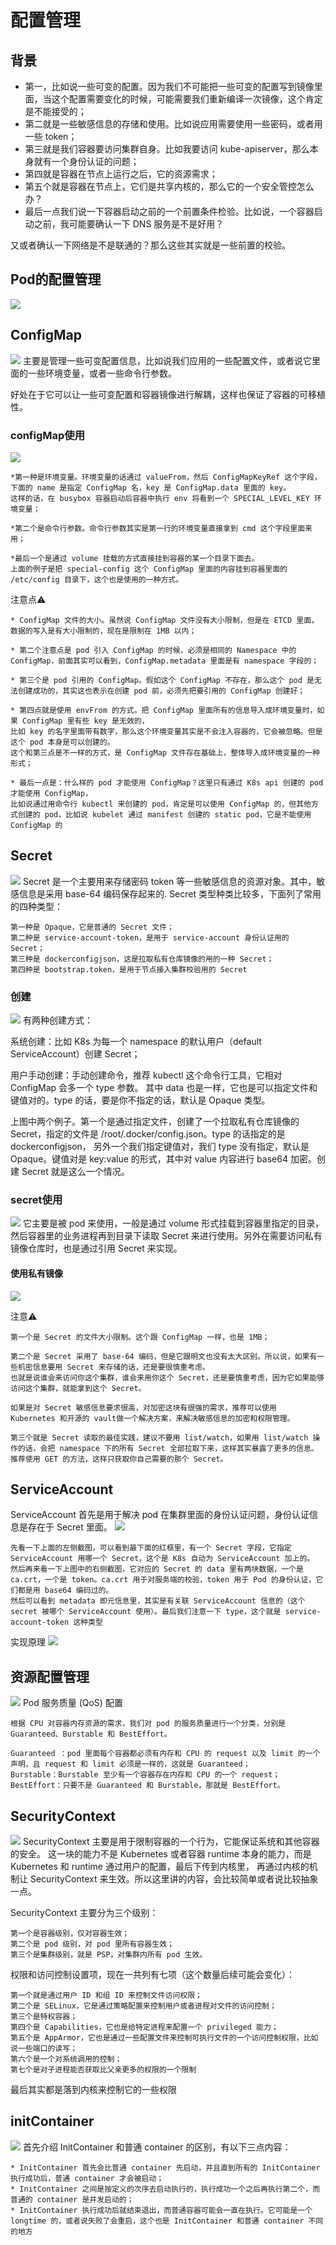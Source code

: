# 配置管理
## 背景
* 第一，比如说一些可变的配置。因为我们不可能把一些可变的配置写到镜像里面，当这个配置需要变化的时候，可能需要我们重新编译一次镜像，这个肯定是不能接受的；
* 第二就是一些敏感信息的存储和使用。比如说应用需要使用一些密码，或者用一些 token；
* 第三就是我们容器要访问集群自身。比如我要访问 kube-apiserver，那么本身就有一个身份认证的问题；
* 第四就是容器在节点上运行之后，它的资源需求；
* 第五个就是容器在节点上，它们是共享内核的，那么它的一个安全管控怎么办？
* 最后一点我们说一下容器启动之前的一个前置条件检验。比如说，一个容器启动之前，我可能要确认一下 DNS 服务是不是好用？
    
又或者确认一下网络是不是联通的？那么这些其实就是一些前置的校验。
    
## Pod的配置管理
![](img/.06_configMap_images/pod_config_management.png)

## ConfigMap
![](img/.06_configMap_images/configMap.png)
主要是管理一些可变配置信息，比如说我们应用的一些配置文件，或者说它里面的一些环境变量，或者一些命令行参数。

好处在于它可以让一些可变配置和容器镜像进行解耦，这样也保证了容器的可移植性。

### configMap使用
![](img/.06_configMap_images/configMap_used_in_pod.png)
    
    *第一种是环境变量。环境变量的话通过 valueFrom，然后 ConfigMapKeyRef 这个字段，下面的 name 是指定 ConfigMap 名，key 是 ConfigMap.data 里面的 key。
    这样的话，在 busybox 容器启动后容器中执行 env 将看到一个 SPECIAL_LEVEL_KEY 环境变量；
    
    *第二个是命令行参数。命令行参数其实是第一行的环境变量直接拿到 cmd 这个字段里面来用；
    
    *最后一个是通过 volume 挂载的方式直接挂到容器的某一个目录下面去。
    上面的例子是把 special-config 这个 ConfigMap 里面的内容挂到容器里面的 /etc/config 目录下，这个也是使用的一种方式。
注意点⚠️

    * ConfigMap 文件的大小。虽然说 ConfigMap 文件没有大小限制，但是在 ETCD 里面，数据的写入是有大小限制的，现在是限制在 1MB 以内；
    
    * 第二个注意点是 pod 引入 ConfigMap 的时候，必须是相同的 Namespace 中的 ConfigMap，前面其实可以看到，ConfigMap.metadata 里面是有 namespace 字段的；
    
    * 第三个是 pod 引用的 ConfigMap。假如这个 ConfigMap 不存在，那么这个 pod 是无法创建成功的，其实这也表示在创建 pod 前，必须先把要引用的 ConfigMap 创建好；
    
    * 第四点就是使用 envFrom 的方式。把 ConfigMap 里面所有的信息导入成环境变量时，如果 ConfigMap 里有些 key 是无效的，
    比如 key 的名字里面带有数字，那么这个环境变量其实是不会注入容器的，它会被忽略。但是这个 pod 本身是可以创建的。
    这个和第三点是不一样的方式，是 ConfigMap 文件存在基础上，整体导入成环境变量的一种形式；
    
    * 最后一点是：什么样的 pod 才能使用 ConfigMap？这里只有通过 K8s api 创建的 pod 才能使用 ConfigMap，
    比如说通过用命令行 kubectl 来创建的 pod，肯定是可以使用 ConfigMap 的，但其他方式创建的 pod，比如说 kubelet 通过 manifest 创建的 static pod，它是不能使用 ConfigMap 的

## Secret
![](img/.06_configMap_images/secret.png)
Secret 是一个主要用来存储密码 token 等一些敏感信息的资源对象。其中，敏感信息是采用 base-64 编码保存起来的.
Secret 类型种类比较多，下面列了常用的四种类型：

    第一种是 Opaque，它是普通的 Secret 文件；
    第二种是 service-account-token，是用于 service-account 身份认证用的 Secret；
    第三种是 dockerconfigjson，这是拉取私有仓库镜像的用的一种 Secret；
    第四种是 bootstrap.token，是用于节点接入集群校验用的 Secret

### 创建
![](img/.06_configMap_images/secret_making.png)
有两种创建方式：

系统创建：比如 K8s 为每一个 namespace 的默认用户（default ServiceAccount）创建 Secret；

用户手动创建：手动创建命令，推荐 kubectl 这个命令行工具，它相对 ConfigMap 会多一个 type 参数。
其中 data 也是一样，它也是可以指定文件和键值对的。type 的话，要是你不指定的话，默认是 Opaque 类型。
 
上图中两个例子。第一个是通过指定文件，创建了一个拉取私有仓库镜像的 Secret，指定的文件是 /root/.docker/config.json。type 的话指定的是 dockerconfigjson，
另外一个我们指定键值对，我们 type 没有指定，默认是 Opaque。键值对是 key:value 的形式，其中对 value 内容进行 base64 加密。创建 Secret 就是这么一个情况。

### secret使用
![](img/.06_configMap_images/secret_application.png)
它主要是被 pod 来使用，一般是通过 volume 形式挂载到容器里指定的目录，然后容器里的业务进程再到目录下读取 Secret 来进行使用。另外在需要访问私有镜像仓库时，也是通过引用 Secret 来实现。
#### 使用私有镜像
![](img/.06_configMap_images/private_image.png)

注意⚠️

    第一个是 Secret 的文件大小限制。这个跟 ConfigMap 一样，也是 1MB；
         
    第二个是 Secret 采用了 base-64 编码，但是它跟明文也没有太大区别。所以说，如果有一些机密信息要用 Secret 来存储的话，还是要很慎重考虑。
    也就是说谁会来访问你这个集群，谁会来用你这个 Secret，还是要慎重考虑，因为它如果能够访问这个集群，就能拿到这个 Secret。

    如果是对 Secret 敏感信息要求很高，对加密这块有很强的需求，推荐可以使用 Kubernetes 和开源的 vault做一个解决方案，来解决敏感信息的加密和权限管理。    
     
    第三个就是 Secret 读取的最佳实践，建议不要用 list/watch，如果用 list/watch 操作的话，会把 namespace 下的所有 Secret 全部拉取下来，这样其实暴露了更多的信息。
    推荐使用 GET 的方法，这样只获取你自己需要的那个 Secret。

## ServiceAccount
ServiceAccount 首先是用于解决 pod 在集群里面的身份认证问题，身份认证信息是存在于 Secret 里面。
![](img/.06_configMap_images/service_account.png)

    先看一下上面的左侧截图，可以看到最下面的红框里，有一个 Secret 字段，它指定 ServiceAccount 用哪一个 Secret，这个是 K8s 自动为 ServiceAccount 加上的。
    然后再来看一下上图中的右侧截图，它对应的 Secret 的 data 里有两块数据，一个是 ca.crt，一个是 token。ca.crt 用于对服务端的校验，token 用于 Pod 的身份认证，它们都是用 base64 编码过的。
    然后可以看到 metadata 即元信息里，其实是有关联 ServiceAccount 信息的（这个 secret 被哪个 ServiceAccount 使用）。最后我们注意一下 type，这个就是 service-account-token 这种类型
实现原理
![](img/.06_configMap_images/service_account_principle.png)


## 资源配置管理
![](img/.06_configMap_images/resource_management.png)
Pod 服务质量 (QoS) 配置
    
    根据 CPU 对容器内存资源的需求，我们对 pod 的服务质量进行一个分类，分别是 Guaranteed、Burstable 和 BestEffort。
    
    Guaranteed ：pod 里面每个容器都必须有内存和 CPU 的 request 以及 limit 的一个声明，且 request 和 limit 必须是一样的，这就是 Guaranteed；
    Burstable：Burstable 至少有一个容器存在内存和 CPU 的一个 request；
    BestEffort：只要不是 Guaranteed 和 Burstable，那就是 BestEffort。

## SecurityContext

![](img/.06_configMap_images/security_context.png)
SecurityContext 主要是用于限制容器的一个行为，它能保证系统和其他容器的安全。
这一块的能力不是 Kubernetes 或者容器 runtime 本身的能力，而是 Kubernetes 和 runtime 通过用户的配置，最后下传到内核里，
再通过内核的机制让 SecurityContext 来生效。所以这里讲的内容，会比较简单或者说比较抽象一点。


SecurityContext 主要分为三个级别：

    第一个是容器级别，仅对容器生效；
    第二个是 pod 级别，对 pod 里所有容器生效；
    第三个是集群级别，就是 PSP，对集群内所有 pod 生效。
     
权限和访问控制设置项，现在一共列有七项（这个数量后续可能会变化）：

    第一个就是通过用户 ID 和组 ID 来控制文件访问权限；
    第二个是 SELinux，它是通过策略配置来控制用户或者进程对文件的访问控制；
    第三个是特权容器；
    第四个是 Capabilities，它也是给特定进程来配置一个 privileged 能力；
    第五个是 AppArmor，它也是通过一些配置文件来控制可执行文件的一个访问控制权限，比如说一些端口的读写；
    第六个是一个对系统调用的控制；
    第七个是对子进程能否获取比父亲更多的权限的一个限制
最后其实都是落到内核来控制它的一些权限



## initContainer
![](img/.06_configMap_images/initContainer.png)
首先介绍 InitContainer 和普通 container 的区别，有以下三点内容：

    * InitContainer 首先会比普通 container 先启动，并且直到所有的 InitContainer 执行成功后，普通 container 才会被启动；
    * InitContainer 之间是按定义的次序去启动执行的，执行成功一个之后再执行第二个，而普通的 container 是并发启动的；
    * InitContainer 执行成功后就结束退出，而普通容器可能会一直在执行。它可能是一个 longtime 的，或者说失败了会重启，这个也是 InitContainer 和普通 container 不同的地方